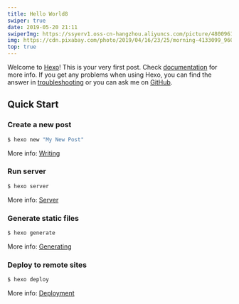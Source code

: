 ```yaml
---
title: Hello World8
swiper: true
date: 2019-05-20 21:11
swiperImg: https://ssyerv1.oss-cn-hangzhou.aliyuncs.com/picture/48009613508743a699a73addd50fd768.jpg!sswm
img: https://cdn.pixabay.com/photo/2019/04/16/23/25/morning-4133099_960_720.jpg
top: true
---
```

Welcome to [Hexo](https://hexo.io/)! This is your very first post. Check [documentation](https://hexo.io/docs/) for more info. If you get any problems when using Hexo, you can find the answer in [troubleshooting](https://hexo.io/docs/troubleshooting.html) or you can ask me on [GitHub](https://github.com/hexojs/hexo/issues).

## Quick Start

### Create a new post

``` bash
$ hexo new "My New Post"
```

More info: [Writing](https://hexo.io/docs/writing.html)

### Run server

``` bash
$ hexo server
```

More info: [Server](https://hexo.io/docs/server.html)

### Generate static files

``` bash
$ hexo generate
```

More info: [Generating](https://hexo.io/docs/generating.html)

### Deploy to remote sites

``` bash
$ hexo deploy
```

More info: [Deployment](https://hexo.io/docs/one-command-deployment.html)
